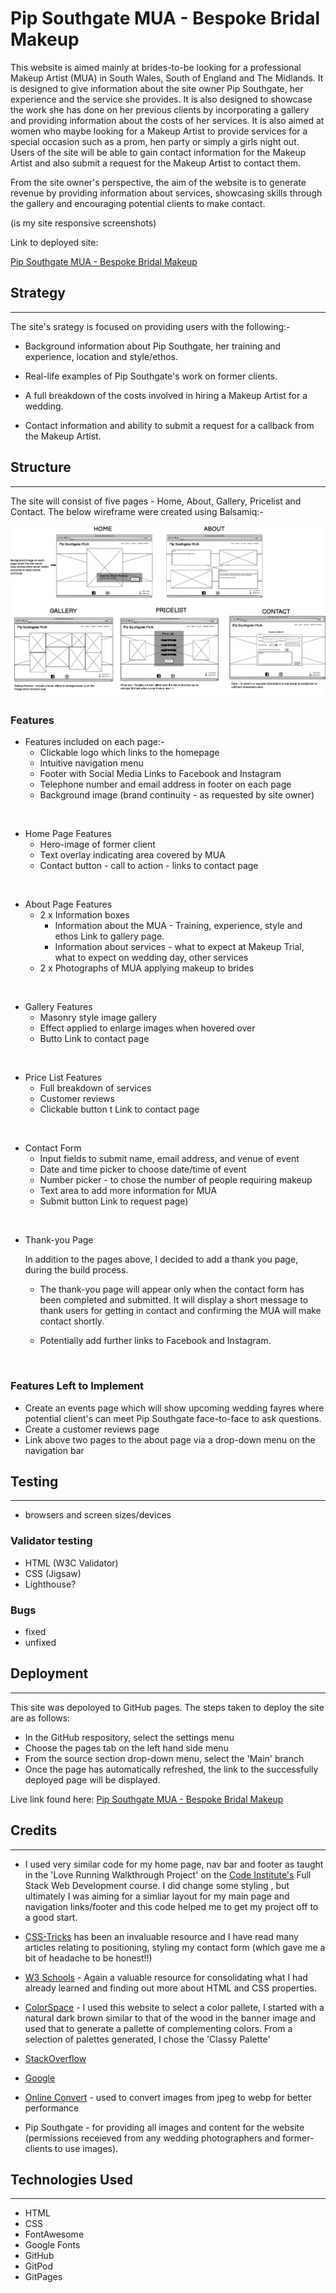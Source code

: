# Pip Southgate MUA - Bespoke Bridal Makeup

This website is aimed mainly at brides-to-be looking for a professional Makeup Artist (MUA) in South Wales, South of England and The Midlands.  It is designed to give information about the site owner Pip Southgate, her experience and the service she provides.  It is also designed to showcase the work she has done on her previous clients by incorporating a gallery and providing information about the costs of her services.  It is also aimed at women who maybe looking for a Makeup Artist to provide services for a special occasion such as a prom, hen party or simply a girls night out.  Users of the site will be able to gain contact information for the Makeup Artist and also submit a request for the Makeup Artist to contact them.

From the site owner's perspective, the aim of the website is to generate revenue by providing information about services, showcasing skills through the gallery and encouraging potential clients to make contact.  

(is my site responsive screenshots)

Link to deployed site:

[Pip Southgate MUA - Bespoke Bridal Makeup](https://shellied.github.io/pip-southgate-mua/)

## Strategy
----

The site's srategy is focused on providing users with the following:-

* Background information about Pip Southgate, her training and experience, location and style/ethos.

* Real-life examples of Pip Southgate's work on former clients.

* A full breakdown of the costs involved in hiring a Makeup Artist for a wedding.

* Contact information and ability to submit a request for a callback from the Makeup Artist.

## Structure
----

The site will consist of five pages - Home, About, Gallery, Pricelist and Contact.  The below wireframe were created using Balsamiq:-

![Balsamiq Wireframes](assets/images/wireframes.png)


### Features 

* Features included on each page:-
    - Clickable logo which links to the homepage 
    - Intuitive navigation menu 
    - Footer with Social Media Links to Facebook and Instagram
    - Telephone number and email address in footer on each page
    - Background image (brand continuity - as requested by site owner) 

<br/> 

* Home Page Features
    - Hero-image of former client
    - Text overlay indicating area covered by MUA
    - Contact button - call to action - links to contact page

<br/>

* About Page Features
    - 2 x Information boxes
        - Information about the MUA - Training, experience, style and ethos 
        Link to gallery page.
        - Information about services - what to expect at Makeup Trial, what to expect on wedding day, other services
    - 2 x Photographs of MUA applying makeup to brides

<br/>

* Gallery Features
    - Masonry style image gallery 
    - Effect applied to enlarge images when hovered over
    - Butto
    Link to contact page

<br/>

* Price List Features
    - Full breakdown of services
    - Customer reviews
    - Clickable button t
    Link to contact page

<br/>

* Contact Form
    - Input fields to submit name, email address, and venue of event
    - Date and time picker to choose date/time of event
    - Number picker - to chose the number of people requiring makeup
    - Text area to add more information for MUA
    - Submit button
    Link to request page)

<br/>


* Thank-you Page

    In addition to the pages above, I decided to add a thank you page, during the build process.

    - The thank-you page will appear only when the contact form has been completed and submitted.  It will display a short message to thank users for getting in contact and confirming the MUA will make contact shortly.

    - Potentially add further links to Facebook and Instagram.

<br/>

### Features Left to Implement

* Create an events page which will show upcoming wedding fayres where potential client's can meet Pip Southgate face-to-face to ask questions.
* Create a customer reviews page 
* Link above two pages to the about page via a drop-down menu on the navigation bar


## Testing
----

* browsers and screen sizes/devices


### Validator testing 
* HTML (W3C Validator)
* CSS (Jigsaw)
* Lighthouse?

### Bugs
* fixed
* unfixed

## Deployment 
----
 This site was depoloyed to GitHub pages.  The steps taken to deploy the site are as follows:

 * In the GitHub respository, select the settings menu
 * Choose the pages tab on the left hand side menu
 * From the source section drop-down menu, select the 'Main' branch
 * Once the page has automatically refreshed, the link to the successfully deployed page will be displayed.

Live link found here:  [Pip Southgate MUA - Bespoke Bridal Makeup](https://shellied.github.io/pip-southgate-mua/)

## Credits
----

* I used very similar code for my home page, nav bar and footer as taught in the 'Love Running Walkthrough Project' on the [Code Institute's](https://codeinstitute.net/) Full Stack Web Development course.  I did change some styling , but ultimately I was aiming for a simliar layout for my main page and navigation links/footer and this code helped me to get my project off to a good start.

* [CSS-Tricks](https://css-tricks.com/) has been an invaluable resource and I have read many articles relating to positioning, styling my contact form (which gave me a bit of headache to be honest!!)

* [W3 Schools](https://www.w3schools.com/) - Again a valuable resource for consolidating what I had already learned and finding out more about HTML and CSS properties.

* [ColorSpace](https://mycolor.space/) - I used this website to select a color pallete, I started with a natural dark brown similar to that of the wood in the banner image and used that to generate a pallette of complementing colors.  From a selection of palettes generated, I chose the 'Classy Palette'

* [StackOverflow](https://stackoverflow.com/) 

* [Google](http://google.com)

* [Online Convert](https://image.online-convert.com/convert-to-webp) - used to convert images from jpeg to webp for better performance

* Pip Southgate - for providing all images and content for the website (permissions receieved from any wedding photographers and former-clients to use images).

## Technologies Used
----
* HTML
* CSS
* FontAwesome
* Google Fonts
* GitHub
* GitPod
* GitPages

